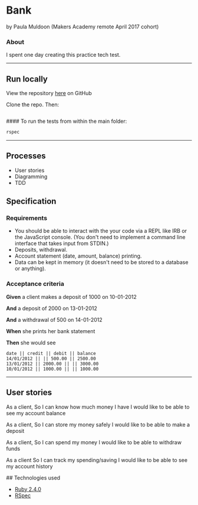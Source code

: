 # Bank
by Paula Muldoon (Makers Academy remote April 2017 cohort)

### About
I spent one day creating this practice tech test.

---

## Run locally
View the repository [here](https://github.com/pmuldoon86/bank) on GitHub

Clone the repo. Then:

```bash

```
#### To run the tests
from within the main folder:
```bash
rspec
```

---
## Processes
* User stories
* Diagramming
* TDD

## Specification

### Requirements

* You should be able to interact with the your code via a REPL like IRB or the JavaScript console.  (You don't need to implement a command line interface that takes input from STDIN.)
* Deposits, withdrawal.
* Account statement (date, amount, balance) printing.
* Data can be kept in memory (it doesn't need to be stored to a database or anything).

### Acceptance criteria

**Given** a client makes a deposit of 1000 on 10-01-2012

**And** a deposit of 2000 on 13-01-2012

**And** a withdrawal of 500 on 14-01-2012

**When** she prints her bank statement

**Then** she would see

```
date || credit || debit || balance
14/01/2012 || || 500.00 || 2500.00
13/01/2012 || 2000.00 || || 3000.00
10/01/2012 || 1000.00 || || 1000.00
```

---

## User stories
As a client,
So I can know how much money I have
I would like to be able to see my account balance

As a client,
So I can store my money safely
I would like to be able to make a deposit

As a client,
So I can spend my money
I would like to be able to withdraw funds

As a client
So I can track my spending/saving
I would like to be able to see my account history

## Technologies used

* [Ruby 2.4.0](https://www.ruby-lang.org/en/)
* [RSpec](http://rspec.info/)
